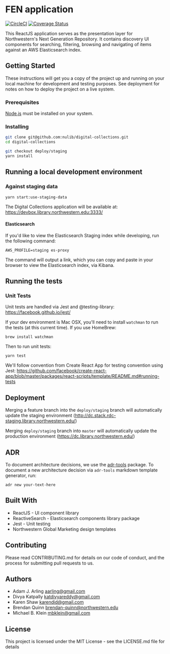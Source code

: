 # FEN application

[![CircleCI](https://circleci.com/gh/nulib/digital-collections.svg?style=svg)](https://circleci.com/gh/nulib/digital-collections) [![Coverage Status](https://coveralls.io/repos/github/nulib/digital-collections/badge.svg?branch=deploy/staging)](https://coveralls.io/github/nulib/digital-collections?branch=deploy/staging)

This ReactJS application serves as the presentation layer for Northwestern's Next Generation Repository. It contains discovery UI components for searching, filtering, browsing and navigating of items against an AWS Elasticsearch index.

## Getting Started

These instructions will get you a copy of the project up and running on your local machine for development and testing purposes. See deployment for notes on how to deploy the project on a live system.

### Prerequisites

[Node.js](https://nodejs.org/) must be installed on your system.

### Installing

```bash
git clone git@github.com:nulib/digital-collections.git
cd digital-collections

git checkout deploy/staging
yarn install
```

## Running a local development environment

### Against staging data

```bash
yarn start:use-staging-data
```

The Digital Collections application will be available at: https://devbox.library.northwestern.edu:3333/

#### Elasticsearch

If you'd like to view the Elasticsearch Staging index while developing, run the following command:

```
AWS_PROFILE=staging es-proxy
```

The command will output a link, which you can copy and paste in your browser to view the Elasticsearch index, via Kibana.

## Running the tests

### Unit Tests

Unit tests are handled via Jest and @testing-library:
https://facebook.github.io/jest/

If your dev environment is Mac OSX, you'll need to install `watchman` to run the tests (at this current time). If you use HomeBrew:

```
brew install watchman
```

Then to run unit tests:

```
yarn test
```

We'll follow convention from Create React App for testing convention using Jest:
https://github.com/facebook/create-react-app/blob/master/packages/react-scripts/template/README.md#running-tests

## Deployment

Merging a feature branch into the `deploy/staging` branch will automatically update the staging environment (http://dc.stack.rdc-staging.library.northwestern.edu/)

Merging `deploy/staging` branch into `master` will automatically update the production environment (https://dc.library.northwestern.edu/)

## ADR

To document architecture decisions, we use the [adr-tools](https://github.com/npryce/adr-tools) package. To document a new architecture decision via `adr-tools` markdown template generator, run:

```
adr new your-text-here
```

## Built With

- ReactJS - UI component library
- ReactiveSearch - Elasticsearch components library package
- Jest - Unit testing
- Northwestern Global Marketing design templates

## Contributing

Please read CONTRIBUTING.md for details on our code of conduct, and the process for submitting pull requests to us.

## Authors

- Adam J. Arling <aarling@gmail.com>
- Divya Katpally <katdivyareddy@gmail.com>
- Karen Shaw <karendid@gmail.com>
- Brendan Quinn <brendan-quinn@northwestern.edu>
- Michael B. Klein <mbklein@gmail.com>

## License

This project is licensed under the MIT License - see the LICENSE.md file for details
